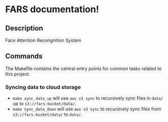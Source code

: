 # FARS documentation!

## Description

Face Attention Recongnition System

## Commands

The Makefile contains the central entry points for common tasks related to this project.

### Syncing data to cloud storage

* `make sync_data_up` will use `aws s3 sync` to recursively sync files in `data/` up to `s3://fars-bucket/data/`.
* `make sync_data_down` will use `aws s3 sync` to recursively sync files from `s3://fars-bucket/data/` to `data/`.


